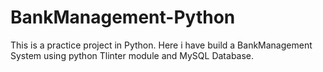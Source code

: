 # BankManagement-Python
This is a practice project in Python. Here i have build a BankManagement System using python Tlinter module and MySQL Database.
